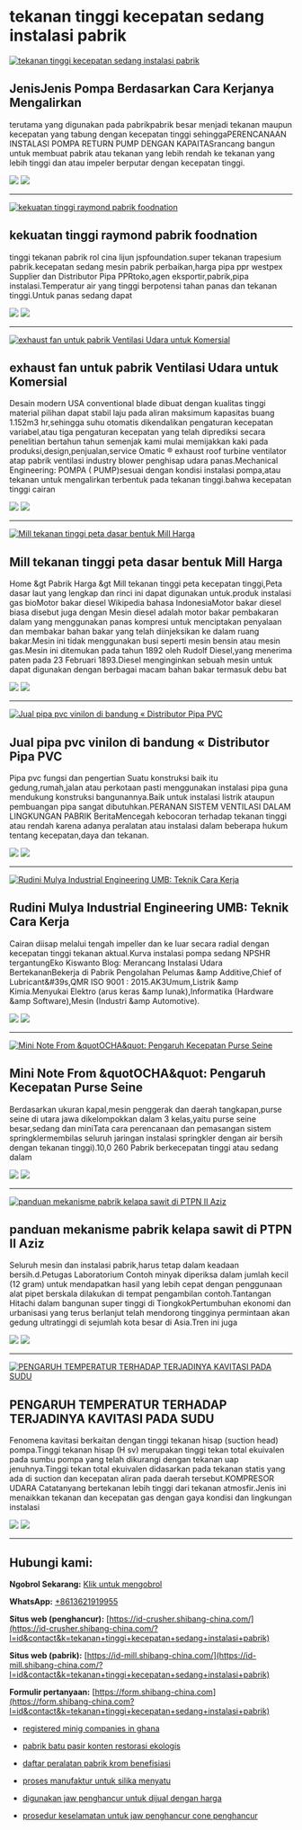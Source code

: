 # tekanan tinggi kecepatan sedang instalasi pabrik

<a href="https://swt.shibang-china.com/?l=id&img&k=tekanan+tinggi+kecepatan+sedang+instalasi+pabrik" target="_blank">![tekanan tinggi kecepatan sedang instalasi pabrik](http://static.shibang-china.com/all-800x300/1104.jpg)</a>

## JenisJenis Pompa Berdasarkan Cara Kerjanya Mengalirkan
terutama yang digunakan pada pabrikpabrik besar menjadi tekanan maupun kecepatan yang tabung dengan kecepatan tinggi sehinggaPERENCANAAN INSTALASI POMPA RETURN PUMP DENGAN KAPAITASrancang bangun untuk membuat pabrik atau tekanan yang lebih rendah ke tekanan yang lebih tinggi dan atau impeler berputar dengan kecepatan tinggi.


<a href="https://whatsapp.shibangsoft.com/WhatsApp.php" target="_blank" title="WhatsApp">![](http://static.shibang-china.com/icon/whatsapp.png)</a> <a href="https://swt.shibang-china.com/?l=id&icon&k=tekanan+tinggi+kecepatan+sedang+instalasi+pabrik" target="_blank">![](http://static.shibang-china.com/icon/chat-id.png)</a>

---

<a href="https://swt.shibang-china.com/?l=id&img&k=tekanan+tinggi+kecepatan+sedang+instalasi+pabrik" target="_blank">![kekuatan tinggi raymond pabrik foodnation](http://static.shibang-china.com/all-800x300/1251.jpg)</a>

## kekuatan tinggi raymond pabrik foodnation
tinggi tekanan pabrik rol cina lijun jspfoundation.super tekanan trapesium pabrik.kecepatan sedang mesin pabrik perbaikan,harga pipa ppr westpex Supplier dan Distributor Pipa PPRtoko,agen eksportir,pabrik,pipa instalasi.Temperatur air yang tinggi berpotensi tahan panas dan tekanan tinggi.Untuk panas sedang dapat


<a href="https://whatsapp.shibangsoft.com/WhatsApp.php" target="_blank" title="WhatsApp">![](http://static.shibang-china.com/icon/whatsapp.png)</a> <a href="https://swt.shibang-china.com/?l=id&icon&k=tekanan+tinggi+kecepatan+sedang+instalasi+pabrik" target="_blank">![](http://static.shibang-china.com/icon/chat-id.png)</a>

---

<a href="https://swt.shibang-china.com/?l=id&img&k=tekanan+tinggi+kecepatan+sedang+instalasi+pabrik" target="_blank">![exhaust fan untuk pabrik Ventilasi Udara untuk Komersial](http://static.shibang-china.com/all-800x300/979.jpg)</a>

## exhaust fan untuk pabrik Ventilasi Udara untuk Komersial
Desain modern USA conventional blade dibuat dengan kualitas tinggi material pilihan dapat stabil laju pada aliran maksimum kapasitas buang 1.152m3 hr,sehingga suhu otomatis dikendalikan pengaturan kecepatan variabel,atau tiga pengaturan kecepatan yang telah diprediksi secara penelitian bertahun tahun semenjak kami mulai memijakkan kaki pada produksi,design,penjualan,service Omatic ® exhaust roof turbine ventilator atap pabrik ventilasi industry blower penghisap udara panas.Mechanical Engineering: POMPA ( PUMP)sesuai dengan kondisi instalasi pompa,atau tekanan untuk mengalirkan terbentuk pada tekanan tinggi.bahwa kecepatan tinggi cairan


<a href="https://whatsapp.shibangsoft.com/WhatsApp.php" target="_blank" title="WhatsApp">![](http://static.shibang-china.com/icon/whatsapp.png)</a> <a href="https://swt.shibang-china.com/?l=id&icon&k=tekanan+tinggi+kecepatan+sedang+instalasi+pabrik" target="_blank">![](http://static.shibang-china.com/icon/chat-id.png)</a>

---

<a href="https://swt.shibang-china.com/?l=id&img&k=tekanan+tinggi+kecepatan+sedang+instalasi+pabrik" target="_blank">![Mill tekanan tinggi peta dasar bentuk Mill Harga](http://static.shibang-china.com/all-800x300/1061.jpg)</a>

## Mill tekanan tinggi peta dasar bentuk Mill Harga
Home &gt Pabrik Harga &gt Mill tekanan tinggi peta kecepatan tinggi,Peta dasar laut yang lengkap dan rinci ini dapat digunakan untuk.produk instalasi gas bioMotor bakar diesel Wikipedia bahasa IndonesiaMotor bakar diesel biasa disebut juga dengan Mesin diesel adalah motor bakar pembakaran dalam yang menggunakan panas kompresi untuk menciptakan penyalaan dan membakar bahan bakar yang telah diinjeksikan ke dalam ruang bakar.Mesin ini tidak menggunakan busi seperti mesin bensin atau mesin gas.Mesin ini ditemukan pada tahun 1892 oleh Rudolf Diesel,yang menerima paten pada 23 Februari 1893.Diesel menginginkan sebuah mesin untuk dapat digunakan dengan berbagai macam bahan bakar termasuk debu bat


<a href="https://whatsapp.shibangsoft.com/WhatsApp.php" target="_blank" title="WhatsApp">![](http://static.shibang-china.com/icon/whatsapp.png)</a> <a href="https://swt.shibang-china.com/?l=id&icon&k=tekanan+tinggi+kecepatan+sedang+instalasi+pabrik" target="_blank">![](http://static.shibang-china.com/icon/chat-id.png)</a>

---

<a href="https://swt.shibang-china.com/?l=id&img&k=tekanan+tinggi+kecepatan+sedang+instalasi+pabrik" target="_blank">![Jual pipa pvc vinilon di bandung « Distributor Pipa PVC](http://static.shibang-china.com/all-800x300/1282.jpg)</a>

## Jual pipa pvc vinilon di bandung « Distributor Pipa PVC
Pipa pvc fungsi dan pengertian Suatu konstruksi baik itu gedung,rumah,jalan atau perkotaan pasti menggunakan instalasi pipa guna mendukung konstruksi bangunannya.Baik untuk instalasi listrik ataupun pembuangan pipa sangat dibutuhkan.PERANAN SISTEM VENTILASI DALAM LINGKUNGAN PABRIK BeritaMencegah kebocoran terhadap tekanan tinggi atau rendah karena adanya peralatan atau instalasi dalam beberapa hukum tentang kecepatan,daya dan tekanan.


<a href="https://whatsapp.shibangsoft.com/WhatsApp.php" target="_blank" title="WhatsApp">![](http://static.shibang-china.com/icon/whatsapp.png)</a> <a href="https://swt.shibang-china.com/?l=id&icon&k=tekanan+tinggi+kecepatan+sedang+instalasi+pabrik" target="_blank">![](http://static.shibang-china.com/icon/chat-id.png)</a>

---

<a href="https://swt.shibang-china.com/?l=id&img&k=tekanan+tinggi+kecepatan+sedang+instalasi+pabrik" target="_blank">![Rudini Mulya Industrial Engineering UMB: Teknik Cara Kerja](http://static.shibang-china.com/all-800x300/144.jpg)</a>

## Rudini Mulya Industrial Engineering UMB: Teknik Cara Kerja
Cairan diisap melalui tengah impeller dan ke luar secara radial dengan kecepatan tinggi tekanan aktual.Kurva instalasi pompa sedang NPSHR tergantungEko Kiswanto Blog: Merancang Instalasi Udara BertekananBekerja di Pabrik Pengolahan Pelumas &amp Additive,Chief of Lubricant&#39s,QMR ISO 9001 : 2015.AK3Umum,Listrik &amp Kimia.Menyukai Elektro (arus keras &amp lunak),Informatika (Hardware &amp Software),Mesin (Industri &amp Automotive).


<a href="https://whatsapp.shibangsoft.com/WhatsApp.php" target="_blank" title="WhatsApp">![](http://static.shibang-china.com/icon/whatsapp.png)</a> <a href="https://swt.shibang-china.com/?l=id&icon&k=tekanan+tinggi+kecepatan+sedang+instalasi+pabrik" target="_blank">![](http://static.shibang-china.com/icon/chat-id.png)</a>

---

<a href="https://swt.shibang-china.com/?l=id&img&k=tekanan+tinggi+kecepatan+sedang+instalasi+pabrik" target="_blank">![Mini Note From &quotOCHA&quot: Pengaruh Kecepatan Purse Seine](http://static.shibang-china.com/all-800x300/1459.jpg)</a>

## Mini Note From &quotOCHA&quot: Pengaruh Kecepatan Purse Seine
Berdasarkan ukuran kapal,mesin penggerak dan daerah tangkapan,purse seine di utara jawa dikelompokkan dalam 3 kelas,yaitu purse seine besar,sedang dan miniTata cara perencanaan dan pemasangan sistem springklermembilas seluruh jaringan instalasi springkler dengan air bersih dengan tekanan tinggi).10,0 260 Pabrik berkecepatan tinggi atau sedang dalam


<a href="https://whatsapp.shibangsoft.com/WhatsApp.php" target="_blank" title="WhatsApp">![](http://static.shibang-china.com/icon/whatsapp.png)</a> <a href="https://swt.shibang-china.com/?l=id&icon&k=tekanan+tinggi+kecepatan+sedang+instalasi+pabrik" target="_blank">![](http://static.shibang-china.com/icon/chat-id.png)</a>

---

<a href="https://swt.shibang-china.com/?l=id&img&k=tekanan+tinggi+kecepatan+sedang+instalasi+pabrik" target="_blank">![panduan mekanisme pabrik kelapa sawit di PTPN II Aziz](http://static.shibang-china.com/all-800x300/230.jpg)</a>

## panduan mekanisme pabrik kelapa sawit di PTPN II Aziz
Seluruh mesin dan instalasi pabrik,harus tetap dalam keadaan bersih.d.Petugas Laboratorium Contoh minyak diperiksa dalam jumlah kecil (12 gram) untuk mendapatkan hasil yang lebih cepat dengan penggunaan alat pipet berskala dilakukan di tempat pengambilan contoh.Tantangan Hitachi dalam bangunan super tinggi di TiongkokPertumbuhan ekonomi dan urbanisasi yang terus berlanjut telah mendorong tingginya permintaan akan gedung ultratinggi di sejumlah kota besar di Asia.Tren ini juga


<a href="https://whatsapp.shibangsoft.com/WhatsApp.php" target="_blank" title="WhatsApp">![](http://static.shibang-china.com/icon/whatsapp.png)</a> <a href="https://swt.shibang-china.com/?l=id&icon&k=tekanan+tinggi+kecepatan+sedang+instalasi+pabrik" target="_blank">![](http://static.shibang-china.com/icon/chat-id.png)</a>

---

<a href="https://swt.shibang-china.com/?l=id&img&k=tekanan+tinggi+kecepatan+sedang+instalasi+pabrik" target="_blank">![PENGARUH TEMPERATUR TERHADAP TERJADINYA KAVITASI PADA SUDU](http://static.shibang-china.com/all-800x300/1296.jpg)</a>

## PENGARUH TEMPERATUR TERHADAP TERJADINYA KAVITASI PADA SUDU
Fenomena kavitasi berkaitan dengan tinggi tekanan hisap (suction head) pompa.Tinggi tekanan hisap (H sv) merupakan tinggi tekan total ekuivalen pada sumbu pompa yang telah dikurangi dengan tekanan uap jenuhnya.Tinggi tekan total ekuivalen didasarkan pada tekanan statis yang ada di suction dan kecepatan aliran pada daerah tersebut.KOMPRESOR UDARA Catatanyang bertekanan lebih tinggi dari tekanan atmosfir.Jenis ini menaikkan tekanan dan kecepatan gas dengan gaya kondisi dan lingkungan instalasi


<a href="https://whatsapp.shibangsoft.com/WhatsApp.php" target="_blank" title="WhatsApp">![](http://static.shibang-china.com/icon/whatsapp.png)</a> <a href="https://swt.shibang-china.com/?l=id&icon&k=tekanan+tinggi+kecepatan+sedang+instalasi+pabrik" target="_blank">![](http://static.shibang-china.com/icon/chat-id.png)</a>

---
## Hubungi kami:

**Ngobrol Sekarang:** [Klik untuk mengobrol](https://swt.shibang-china.com?l=id&contact&k=tekanan+tinggi+kecepatan+sedang+instalasi+pabrik)

**WhatsApp:**  [+8613621919955](https://whatsapp.shibangsoft.com/WhatsApp.php)

**Situs web (penghancur):** [https://id-crusher.shibang-china.com/](https://id-crusher.shibang-china.com/?l=id&contact&k=tekanan+tinggi+kecepatan+sedang+instalasi+pabrik)

**Situs web (pabrik):** [https://id-mill.shibang-china.com/](https://id-mill.shibang-china.com/?l=id&contact&k=tekanan+tinggi+kecepatan+sedang+instalasi+pabrik)

**Formulir pertanyaan:** [https://form.shibang-china.com](https://form.shibang-china.com?l=id&contact&k=tekanan+tinggi+kecepatan+sedang+instalasi+pabrik)

* [registered minig companies in ghana](../33/registered%20minig%20companies%20in%20ghana.md)

* [pabrik batu pasir konten restorasi ekologis](../31/pabrik%20batu%20pasir%20konten%20restorasi%20ekologis.md)

* [daftar peralatan pabrik krom benefisiasi](../32/daftar%20peralatan%20pabrik%20krom%20benefisiasi.md)

* [proses manufaktur untuk silika menyatu](../38/proses%20manufaktur%20untuk%20silika%20menyatu.md)

* [digunakan jaw penghancur untuk dijual dengan harga](../31/digunakan%20jaw%20penghancur%20untuk%20dijual%20dengan%20harga.md)

* [prosedur keselamatan untuk jaw penghancur cone penghancur](../32/prosedur%20keselamatan%20untuk%20jaw%20penghancur%20cone%20penghancur.md)